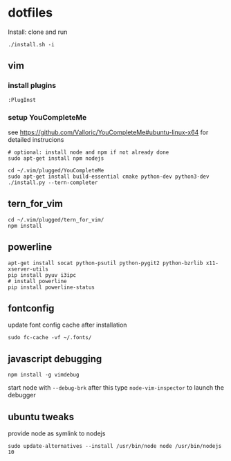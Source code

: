 # dotfiles


Install: clone and run 

```
./install.sh -i
```

## vim

### install plugins

```
:PlugInst
```

### setup YouCompleteMe

see https://github.com/Valloric/YouCompleteMe#ubuntu-linux-x64 for detailed instrucions


```
# optional: install node and npm if not already done
sudo apt-get install npm nodejs

cd ~/.vim/plugged/YouCompleteMe
sudo apt-get install build-essential cmake python-dev python3-dev
./install.py --tern-completer
```

## tern_for_vim

```
cd ~/.vim/plugged/tern_for_vim/
npm install
```

## powerline

```
apt-get install socat python-psutil python-pygit2 python-bzrlib x11-xserver-utils
pip install pyuv i3ipc
# install powerline
pip install powerline-status
```

## fontconfig

update font config cache after installation

```
sudo fc-cache -vf ~/.fonts/
```

## javascript debugging

```
npm install -g vimdebug
```

start node with `--debug-brk`
after this type `node-vim-inspector` to launch the debugger




## ubuntu tweaks

provide node as symlink to nodejs

```
sudo update-alternatives --install /usr/bin/node node /usr/bin/nodejs 10
```

